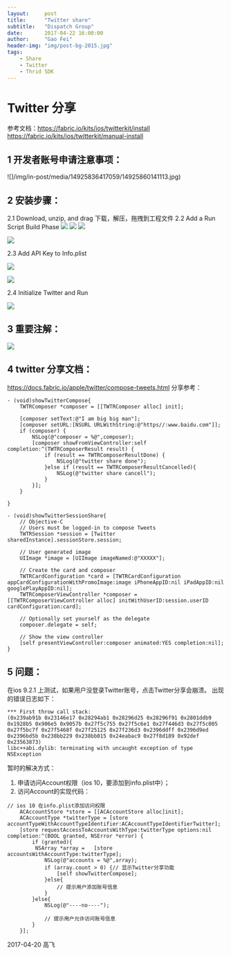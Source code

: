 ```yaml
---
layout:     post
title:      "Twitter share"
subtitle:   "Dispatch Group"
date:       2017-04-22 16:00:00
author:     "Gao Fei"
header-img: "img/post-bg-2015.jpg"
tags:
    - Share
    - Twitter
    - Thrid SDK
---
```


# Twitter 分享
参考文档：https://fabric.io/kits/ios/twitterkit/install
https://fabric.io/kits/ios/twitterkit/manual-install
## 1 开发者账号申请注意事项：

![]/img/in-post/media/14925836417059/14925860141113.jpg)


## 2 安装步骤：

2.1 Download, unzip, and drag
  下载，解压，拖拽到工程文件
2.2  Add a Run Script Build Phase
![](/img/in-post/media/14925836417059/14925879419077.jpg)
![](/img/in-post/media/14925836417059/14925882391902.jpg)
![](/img/in-post/media/14925836417059/14925945787875.jpg)

![](/img/in-post/media/14925836417059/14925891251063.jpg)

  2.3 Add API Key to Info.plist

  ![](/img/in-post/media/14925836417059/14925893095808.jpg)

![](/img/in-post/media/14925836417059/14925894119822.jpg)

  
  2.4 Initialize Twitter and Run

![](/img/in-post/media/14925836417059/14925896301467.jpg)

## 3 重要注解：
![](/img/in-post/media/14925836417059/14926599993618.jpg)


## 4 twitter 分享文档：
https://docs.fabric.io/apple/twitter/compose-tweets.html
分享参考：

```
- (void)showTwitterCompose{
    TWTRComposer *composer = [[TWTRComposer alloc] init];
    
    [composer setText:@"I am big big man"];
    [composer setURL:[NSURL URLWithString:@"https//:www.baidu.com"]];
    if (composer) {
        NSLog(@"composer = %@",composer);
        [composer showFromViewController:self completion:^(TWTRComposerResult result) {
            if (result == TWTRComposerResultDone) {
                NSLog(@"twitter share done");
            }else if (result == TWTRComposerResultCancelled){
                NSLog(@"twitter share cancell");
            }
        }];
    }

}

- (void)showTwitterSessionShare{
    // Objective-C
    // Users must be logged-in to compose Tweets
    TWTRSession *session = [Twitter sharedInstance].sessionStore.session;
    
    // User generated image
    UIImage *image = [UIImage imageNamed:@"XXXXX"];
    
    // Create the card and composer
    TWTRCardConfiguration *card = [TWTRCardConfiguration appCardConfigurationWithPromoImage:image iPhoneAppID:nil iPadAppID:nil googlePlayAppID:nil];
    TWTRComposerViewController *composer = [[TWTRComposerViewController alloc] initWithUserID:session.userID cardConfiguration:card];
    
    // Optionally set yourself as the delegate
    composer.delegate = self;
    
    // Show the view controller
    [self presentViewController:composer animated:YES completion:nil];
}

```



## 5 问题：
在ios 9.2.1 上测试，如果用户没登录Twitter账号，点击Twitter分享会崩溃。
出现的错误日志如下：

```*** Terminating app due to uncaught exception 'NSInvalidArgumentException', reason: 'Application tried to present a nil modal view controller on target <ViewController: 0x14e43d60>.'
*** First throw call stack:
(0x239ab91b 0x23146e17 0x28294ab1 0x28296d25 0x28296f91 0x2801ddb9 0x1928b5 0x906e5 0x9057b 0x27f5c755 0x27f5c6e1 0x27f446d3 0x27f5c005 0x27f5bc7f 0x27f5468f 0x27f25125 0x27f236d3 0x2396ddff 0x2396d9ed 0x2396bd5b 0x238bb229 0x238bb015 0x24eabac9 0x27f8d189 0x92def 0x23563873)
libc++abi.dylib: terminating with uncaught exception of type NSException
```

暂时的解决方式：
1. 申请访问Account权限（ios 10，要添加到info.plist中）；
2. 访问Account的实现代码：

```
// ios 10 在info.plist添加访问权限
    ACAccountStore *store = [[ACAccountStore alloc]init];
    ACAccountType *twitterType = [store accountTypeWithAccountTypeIdentifier:ACAccountTypeIdentifierTwitter];
    [store requestAccessToAccountsWithType:twitterType options:nil completion:^(BOOL granted, NSError *error) {
        if (granted){
         NSArray *array =   [store accountsWithAccountType:twitterType];
            NSLog(@"accounts = %@",array);
            if (array.count > 0) {// 显示Twitter分享功能
                [self showTwitterCompose];
            }else{
                // 提示用户添加账号信息
            }
        }else{
            NSLog(@"----no----");
        
            // 提示用户允许访问账号信息
        }
    }];
```

2017-04-20 高飞

